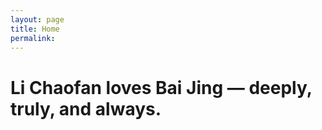 ```yaml
---
layout: page
title: Home
permalink: 
---
```


# Li Chaofan loves Bai Jing — deeply, truly, and always.


